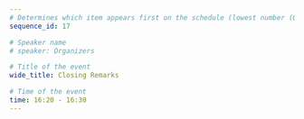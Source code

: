 ```yaml
---
# Determines which item appears first on the schedule (lowest number (0) appears first)
sequence_id: 17

# Speaker name
# speaker: Organizers

# Title of the event
wide_title: Closing Remarks

# Time of the event
time: 16:20 - 16:30
---
```


